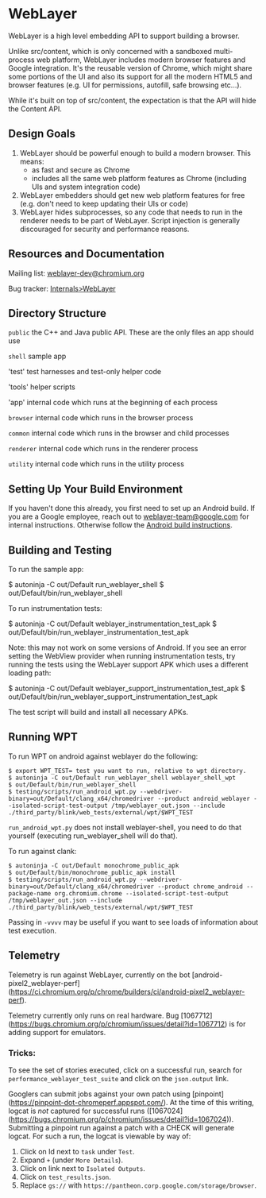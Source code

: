 # WebLayer

WebLayer is a high level embedding API to support building a browser.

Unlike src/content, which is only concerned with a sandboxed multi-process web
platform, WebLayer includes modern browser features and Google integration.
It's the reusable version of Chrome, which might share some portions of the UI
and also its support for all the modern HTML5 and browser features (e.g. UI for
permissions, autofill, safe browsing etc...).

While it's built on top of src/content, the expectation is that the API will
hide the Content API.

## Design Goals
1. WebLayer should be powerful enough to build a modern browser. This means:
    * as fast and secure as Chrome
    * includes all the same web platform features as Chrome (including UIs and system integration code)
2. WebLayer embedders should get new web platform features for free (e.g. don't need to keep updating their UIs or code)
3. WebLayer hides subprocesses, so any code that needs to run in the renderer needs to be part of WebLayer. Script injection
is generally discouraged for security and performance reasons.

## Resources and Documentation

Mailing list: [weblayer-dev@chromium.org](https://groups.google.com/a/chromium.org/forum/#!forum/weblayer-dev)

Bug tracker: [Internals>WebLayer](https://bugs.chromium.org/p/chromium/issues/list?can=2&q=component%3AInternals%3EWebLayer)

## Directory Structure

`public` the C++ and Java public API. These are the only files an app should use

`shell` sample app

'test' test harnesses and test-only helper code

'tools' helper scripts

'app' internal code which runs at the beginning of each process

`browser` internal code which runs in the browser process

`common` internal code which runs in the browser and child processes

`renderer` internal code which runs in the renderer process

`utility` internal code which runs in the utility process

## Setting Up Your Build Environment

If you haven't done this already, you first need to set up an Android build. If
you are a Google employee, reach out to weblayer-team@google.com for internal
instructions. Otherwise follow the [Android build instructions](/docs/android_build_instructions.md).

## Building and Testing

To run the sample app:

$ autoninja -C out/Default run_weblayer_shell
$ out/Default/bin/run_weblayer_shell

To run instrumentation tests:

$ autoninja -C out/Default weblayer_instrumentation_test_apk
$ out/Default/bin/run_weblayer_instrumentation_test_apk

Note: this may not work on some versions of Android. If you see an error setting
the WebView provider when running instrumentation tests, try running the tests
using the WebLayer support APK which uses a different loading path:

$ autoninja -C out/Default weblayer_support_instrumentation_test_apk
$ out/Default/bin/run_weblayer_support_instrumentation_test_apk

The test script will build and install all necessary APKs.

## Running WPT

To run WPT on android against weblayer do the following:

    $ export WPT_TEST= test you want to run, relative to wpt directory.
    $ autoninja -C out/Default run_weblayer_shell weblayer_shell_wpt
    $ out/Default/bin/run_weblayer_shell
    $ testing/scripts/run_android_wpt.py --webdriver-binary=out/Default/clang_x64/chromedriver --product android_weblayer --isolated-script-test-output /tmp/weblayer_out.json --include ./third_party/blink/web_tests/external/wpt/$WPT_TEST

`run_android_wpt.py` does not install weblayer-shell, you need to do that
yourself (executing run_weblayer_shell will do that).

To run against clank:

    $ autoninja -C out/Default monochrome_public_apk
    $ out/Default/bin/monochrome_public_apk install
    $ testing/scripts/run_android_wpt.py --webdriver-binary=out/Default/clang_x64/chromedriver --product chrome_android --package-name org.chromium.chrome --isolated-script-test-output /tmp/weblayer_out.json --include ./third_party/blink/web_tests/external/wpt/$WPT_TEST

Passing in `-vvvv` may be useful if you want to see loads of information about
test execution.

## Telemetry

Telemetry is run against WebLayer, currently on the bot
[android-pixel2_weblayer-perf]
(https://ci.chromium.org/p/chrome/builders/ci/android-pixel2_weblayer-perf).

Telemetry currently only runs on real hardware. Bug [1067712]
(https://bugs.chromium.org/p/chromium/issues/detail?id=1067712) is for
adding support for emulators.

### Tricks:

To see the set of stories executed, click on a successful run, search for
`performance_weblayer_test_suite` and click on the `json.output`
link.

Googlers can submit jobs against your own patch using [pinpoint]
(https://pinpoint-dot-chromeperf.appspot.com/). At the time of this
writing, logcat is *not* captured for successful runs ([1067024]
(https://bugs.chromium.org/p/chromium/issues/detail?id=1067024)). Submitting
a pinpoint run against a patch with a CHECK will generate
logcat. For such a run, the logcat is viewable by way of:

1. Click on Id next to `task` under `Test`.
2. Expand `+` (under `More Details`).
3. Click on link next to `Isolated Outputs`.
4. Click on `test_results.json`.
5. Replace `gs://` with `https://pantheon.corp.google.com/storage/browser`.
